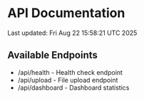 # API Documentation

Last updated: Fri Aug 22 15:58:21 UTC 2025

## Available Endpoints
- /api/health - Health check endpoint
- /api/upload - File upload endpoint
- /api/dashboard - Dashboard statistics

